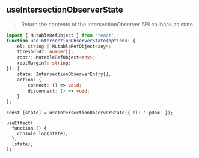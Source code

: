 ## useIntersectionObserverState

> Return the contents of the IntersectionObserver API callback as state

``` ts
import { MutableRefObject } from 'react';
function useIntersectionObserverState(options: {
    el: string | MutableRefObject<any>;
    threshold?: number[];
    root?: MutableRefObject<any>;
    rootMargin?: string;
}): [
    state: IntersectionObserverEntry[],
    action: {
        connect: () => void;
        disconnect: () => void;
    }
];
```


``` tsx
const [state] = useIntersectionObserverState({ el: '.pDom' });

useEffect(
  function () {
    console.log(state);
  },
  [state],
);
```